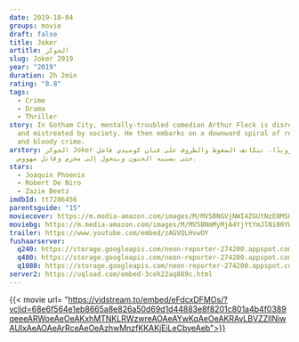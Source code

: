 ```yaml
---
date: 2019-10-04
groups: movie
draft: false
title: Joker
artitle: الجوكر
slug: Joker 2019
year: "2019"
duration: 2h 2min
rating: "8.8"
tags:
  - Crime
  - Drama
  - Thriller
story: In Gotham City, mentally-troubled comedian Arthur Fleck is disregarded
  and mistreated by society. He then embarks on a downward spiral of revolution
  and bloody crime.
arstory: الجوكر Joker رويدًا رويدًا، تتكاتف الضغوظ والظروف على فنان كوميدي فاشل
  حتى يصيبه الجنون ويتحول إلى مجرم وقاتل مهووس.
stars:
  - Joaquin Phoenix
  - Robert De Niro
  - Zazie Beetz
imdbId: tt7286456
parentsguide: "15"
moviecover: https://m.media-amazon.com/images/M/MV5BNGVjNWI4ZGUtNzE0MS00YTJmLWE0ZDctN2ZiYTk2YmI3NTYyXkEyXkFqcGdeQXVyMTkxNjUyNQ@@._V1_UX182_CR0,0,182,268_AL_.jpg
moviebg: https://m.media-amazon.com/images/M/MV5BNmMyMjA4YjYtYmJlNi00YWE5LWEzY2MtNDczZWIwZTJlY2M2XkEyXkFqcGdeQXVyNjUwNzk3NDc@._V1_.jpg
trailer: https://www.youtube.com/embed/zAGVQLHvwOY
fushaarserver:
  q240: https://storage.googleapis.com/neon-reporter-274200.appspot.com/fushaar/media/27929/27929-240.mp4
  q480: https://storage.googleapis.com/neon-reporter-274200.appspot.com/fushaar/media/27929/27929-480p.mp4
  q1080: https://storage.googleapis.com/neon-reporter-274200.appspot.com/fushaar/media/27929/27929.mp4
server2: https://uqload.com/embed-3ceh22aq889c.html
---
```


{{< movie url= "https://vidstream.to/embed/eFdcxDFMOs/?vclid=68e6f564e1eb8665a8e826a50d69d1d44883e8f8201c801a4b4f0389qeeeARWoeAeOeAKxhMTNKLRWzwreAOAeAYwKqAeOeAKRAvLBVZZIlNiwAUlxAeAOAeArRceAeOeAzhwMnzfKKAKjEiLeCbyeAeb">}}
